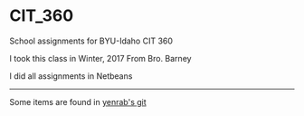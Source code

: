 # CIT_360
School assignments for BYU-Idaho CIT 360

I took this class in Winter, 2017 From Bro. Barney

I did all assignments in Netbeans

---
Some items are found in [yenrab's git](https://github.com/yenrab/doing_more_with_java)
